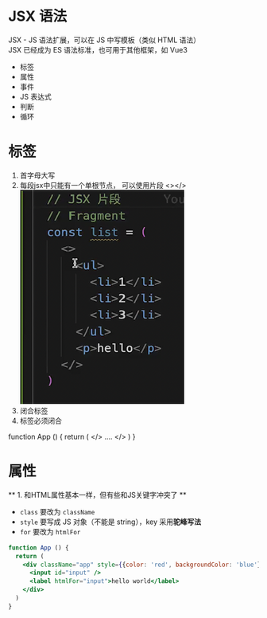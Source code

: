 # JSX 语法

JSX - JS 语法扩展，可以在 JS 中写模板（类似 HTML 语法）<br>
JSX 已经成为 ES 语法标准，也可用于其他框架，如 Vue3

- 标签
- 属性
- 事件
- JS 表达式
- 判断
- 循环

# 标签
1. 首字母大写
2. 每段jsx中只能有一个单根节点， 可以使用片段  <></>
![Alt text](image.png)
3. 闭合标签
4. 标签必须闭合

function App () {
  return (
    </>
      ....
    </>
  )
}

# 属性
** 1. 和HTML属性基本一样，但有些和JS关键字冲突了 **

- `class` 要改为 `className`
- `style` 要写成 JS 对象（不能是 string），key 采用**驼峰写法**
- `for` 要改为 `htmlFor`
 
```jsx
function App () {
  return (
    <div className="app" style={{color: 'red', backgroundColor: 'blue'}}>
      <input id="input" />
      <label htmlFor="input">hello world</label>
    </div>
  )
}
```
